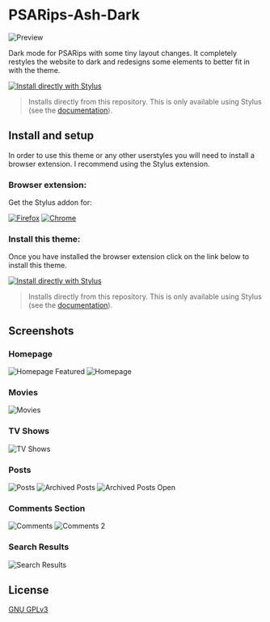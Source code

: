 # PSARips-Ash-Dark

![Preview](images/sc-01.png)

Dark mode for PSARips with some tiny layout changes. It completely restyles the website to dark and redesigns some elements to better fit in with the theme. 

[![Install directly with Stylus](https://img.shields.io/badge/Install%20directly%20with-Stylus-00adad.svg?longCache=true&style=for-the-badge)](https://github.com/ush-ruff/PSARips-Ash-Dark/raw/main/psarips.user.css)
  >Installs directly from this repository.
  >This is only available using Stylus (see the [documentation](https://github.com/openstyles/stylus/wiki/Usercss)).

## Install and setup
In order to use this theme or any other userstyles you will need to install a browser extension. I recommend using the Stylus extension.

### Browser extension:
Get the Stylus addon for:

[![Firefox](https://raw.githubusercontent.com/ush-ruff/Common/refs/heads/main/Icons/Browsers/firefox.png)](https://addons.mozilla.org/en-US/firefox/addon/styl-us/)
[![Chrome](https://raw.githubusercontent.com/ush-ruff/Common/refs/heads/main/Icons/Browsers/chrome.png)](https://chrome.google.com/webstore/detail/stylus/clngdbkpkpeebahjckkjfobafhncgmne)

### Install this theme:
Once you have installed the browser extension click on the link below to install this theme.

[![Install directly with Stylus](https://img.shields.io/badge/Install%20directly%20with-Stylus-00adad.svg?longCache=true&style=for-the-badge)](https://github.com/ush-ruff/PSARips-Ash-Dark/raw/main/psarips.user.css)
  >Installs directly from this repository.
  >This is only available using Stylus (see the [documentation](https://github.com/openstyles/stylus/wiki/Usercss)).

## Screenshots
### Homepage
![Homepage Featured](images/sc-02.png)
![Homepage](images/sc-03.png)

### Movies
![Movies](images/sc-04.png)

### TV Shows
![TV Shows](images/sc-05.png)

### Posts
![Posts](images/sc-06.png)
![Archived Posts](images/sc-07.png)
![Archived Posts Open](images/sc-08.png)

### Comments Section
![Comments](images/sc-09.png)
![Comments 2](images/sc-10.png)

### Search Results
![Search Results](images/sc-11.png)

## License
[GNU GPLv3](LICENSE)